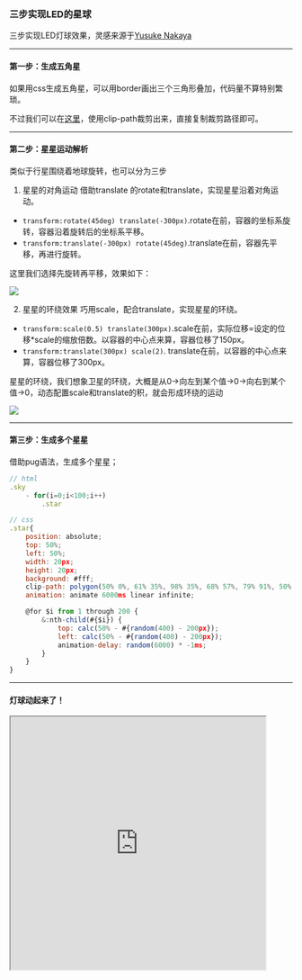 ### 三步实现LED的星球

三步实现LED灯球效果，灵感来源于[Yusuke Nakaya](https://codepen.io/YusukeNakaya)

---

#### 第一步：生成五角星
如果用css生成五角星，可以用border画出三个三角形叠加，代码量不算特别繁琐。

不过我们可以在[这里](https://bennettfeely.com/clippy/)，使用clip-path裁剪出来，直接复制裁剪路径即可。

---

#### 第二步：星星运动解析
类似于行星围绕着地球旋转，也可以分为三步
1. 星星的对角运动
借助translate 的rotate和translate，实现星星沿着对角运动。
+ `transform:rotate(45deg) translate(-300px)`.rotate在前，容器的坐标系旋转，容器沿着旋转后的坐标系平移。
+ `transform:translate(-300px) rotate(45deg)`.translate在前，容器先平移，再进行旋转。

这里我们选择先旋转再平移，效果如下：

![](https://oscimg.oschina.net/oscnet/up-38e2aa004e054791332d96ab0c1b2c596e7.gif)

2. 星星的环绕效果
巧用scale，配合translate，实现星星的环绕。
+ `transform:scale(0.5) translate(300px)`.scale在前，实际位移=设定的位移*scale的缩放倍数。以容器的中心点来算，容器位移了150px。
+ `transform:translate(300px) scale(2)`. translate在前，以容器的中心点来算，容器位移了300px。

星星的环绕，我们想象卫星的环绕，大概是从0->向左到某个值->0->向右到某个值->0，动态配置scale和translate的积，就会形成环绕的运动

![](https://oscimg.oschina.net/oscnet/up-99e6d91a775bfb9eeb51d75ae37bb058e3b.gif)

---

#### 第三步：生成多个星星
借助pug语法，生成多个星星；

```javascript
// html
.sky
    - for(i=0;i<100;i++)
        .star
```
```javascript
// css
.star{
    position: absolute;
    top: 50%;
    left: 50%;
    width: 20px;
    height: 20px;
    background: #fff;
    clip-path: polygon(50% 0%, 61% 35%, 98% 35%, 68% 57%, 79% 91%, 50% 70%, 21% 91%, 32% 57%, 2% 35%, 39% 35%);
    animation: animate 6000ms linear infinite;

    @for $i from 1 through 200 {
        &:nth-child(#{$i}) {
            top: calc(50% - #{random(400) - 200px});
            left: calc(50% - #{random(400) - 200px});
            animation-delay: random(6000) * -1ms;
        }
    }
}
```

---


#### 灯球动起来了！
<iframe width="90%" height="450" allowfullscreen="allowfullscreen" src="https://codepen.io/superwtt/embed/WNGwWXN?height=450&theme-id=default&default-tab=result"></iframe>